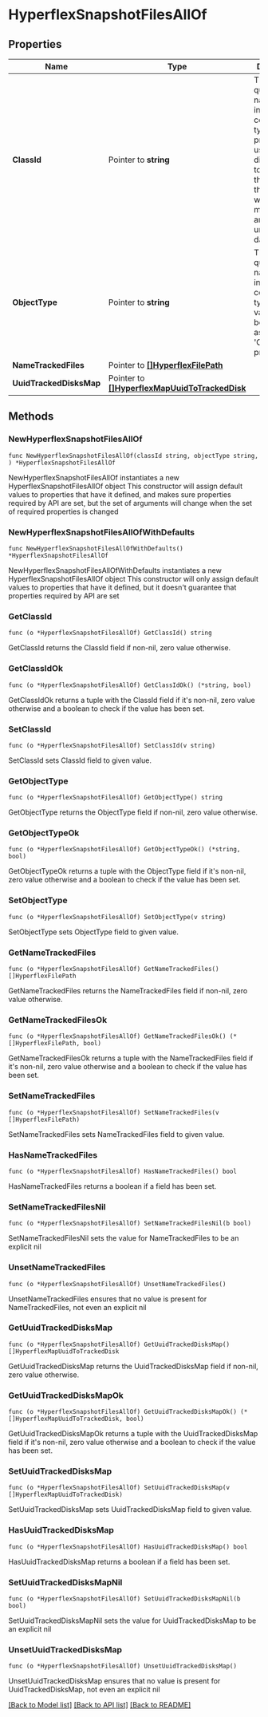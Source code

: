 # HyperflexSnapshotFilesAllOf

## Properties

Name | Type | Description | Notes
------------ | ------------- | ------------- | -------------
**ClassId** | Pointer to **string** | The fully-qualified name of the instantiated, concrete type. This property is used as a discriminator to identify the type of the payload when marshaling and unmarshaling data. | [default to "hyperflex.SnapshotFiles"]
**ObjectType** | Pointer to **string** | The fully-qualified name of the instantiated, concrete type. The value should be the same as the &#39;ClassId&#39; property. | [default to "hyperflex.SnapshotFiles"]
**NameTrackedFiles** | Pointer to [**[]HyperflexFilePath**](HyperflexFilePath.md) |  | [optional] 
**UuidTrackedDisksMap** | Pointer to [**[]HyperflexMapUuidToTrackedDisk**](HyperflexMapUuidToTrackedDisk.md) |  | [optional] 

## Methods

### NewHyperflexSnapshotFilesAllOf

`func NewHyperflexSnapshotFilesAllOf(classId string, objectType string, ) *HyperflexSnapshotFilesAllOf`

NewHyperflexSnapshotFilesAllOf instantiates a new HyperflexSnapshotFilesAllOf object
This constructor will assign default values to properties that have it defined,
and makes sure properties required by API are set, but the set of arguments
will change when the set of required properties is changed

### NewHyperflexSnapshotFilesAllOfWithDefaults

`func NewHyperflexSnapshotFilesAllOfWithDefaults() *HyperflexSnapshotFilesAllOf`

NewHyperflexSnapshotFilesAllOfWithDefaults instantiates a new HyperflexSnapshotFilesAllOf object
This constructor will only assign default values to properties that have it defined,
but it doesn't guarantee that properties required by API are set

### GetClassId

`func (o *HyperflexSnapshotFilesAllOf) GetClassId() string`

GetClassId returns the ClassId field if non-nil, zero value otherwise.

### GetClassIdOk

`func (o *HyperflexSnapshotFilesAllOf) GetClassIdOk() (*string, bool)`

GetClassIdOk returns a tuple with the ClassId field if it's non-nil, zero value otherwise
and a boolean to check if the value has been set.

### SetClassId

`func (o *HyperflexSnapshotFilesAllOf) SetClassId(v string)`

SetClassId sets ClassId field to given value.


### GetObjectType

`func (o *HyperflexSnapshotFilesAllOf) GetObjectType() string`

GetObjectType returns the ObjectType field if non-nil, zero value otherwise.

### GetObjectTypeOk

`func (o *HyperflexSnapshotFilesAllOf) GetObjectTypeOk() (*string, bool)`

GetObjectTypeOk returns a tuple with the ObjectType field if it's non-nil, zero value otherwise
and a boolean to check if the value has been set.

### SetObjectType

`func (o *HyperflexSnapshotFilesAllOf) SetObjectType(v string)`

SetObjectType sets ObjectType field to given value.


### GetNameTrackedFiles

`func (o *HyperflexSnapshotFilesAllOf) GetNameTrackedFiles() []HyperflexFilePath`

GetNameTrackedFiles returns the NameTrackedFiles field if non-nil, zero value otherwise.

### GetNameTrackedFilesOk

`func (o *HyperflexSnapshotFilesAllOf) GetNameTrackedFilesOk() (*[]HyperflexFilePath, bool)`

GetNameTrackedFilesOk returns a tuple with the NameTrackedFiles field if it's non-nil, zero value otherwise
and a boolean to check if the value has been set.

### SetNameTrackedFiles

`func (o *HyperflexSnapshotFilesAllOf) SetNameTrackedFiles(v []HyperflexFilePath)`

SetNameTrackedFiles sets NameTrackedFiles field to given value.

### HasNameTrackedFiles

`func (o *HyperflexSnapshotFilesAllOf) HasNameTrackedFiles() bool`

HasNameTrackedFiles returns a boolean if a field has been set.

### SetNameTrackedFilesNil

`func (o *HyperflexSnapshotFilesAllOf) SetNameTrackedFilesNil(b bool)`

 SetNameTrackedFilesNil sets the value for NameTrackedFiles to be an explicit nil

### UnsetNameTrackedFiles
`func (o *HyperflexSnapshotFilesAllOf) UnsetNameTrackedFiles()`

UnsetNameTrackedFiles ensures that no value is present for NameTrackedFiles, not even an explicit nil
### GetUuidTrackedDisksMap

`func (o *HyperflexSnapshotFilesAllOf) GetUuidTrackedDisksMap() []HyperflexMapUuidToTrackedDisk`

GetUuidTrackedDisksMap returns the UuidTrackedDisksMap field if non-nil, zero value otherwise.

### GetUuidTrackedDisksMapOk

`func (o *HyperflexSnapshotFilesAllOf) GetUuidTrackedDisksMapOk() (*[]HyperflexMapUuidToTrackedDisk, bool)`

GetUuidTrackedDisksMapOk returns a tuple with the UuidTrackedDisksMap field if it's non-nil, zero value otherwise
and a boolean to check if the value has been set.

### SetUuidTrackedDisksMap

`func (o *HyperflexSnapshotFilesAllOf) SetUuidTrackedDisksMap(v []HyperflexMapUuidToTrackedDisk)`

SetUuidTrackedDisksMap sets UuidTrackedDisksMap field to given value.

### HasUuidTrackedDisksMap

`func (o *HyperflexSnapshotFilesAllOf) HasUuidTrackedDisksMap() bool`

HasUuidTrackedDisksMap returns a boolean if a field has been set.

### SetUuidTrackedDisksMapNil

`func (o *HyperflexSnapshotFilesAllOf) SetUuidTrackedDisksMapNil(b bool)`

 SetUuidTrackedDisksMapNil sets the value for UuidTrackedDisksMap to be an explicit nil

### UnsetUuidTrackedDisksMap
`func (o *HyperflexSnapshotFilesAllOf) UnsetUuidTrackedDisksMap()`

UnsetUuidTrackedDisksMap ensures that no value is present for UuidTrackedDisksMap, not even an explicit nil

[[Back to Model list]](../README.md#documentation-for-models) [[Back to API list]](../README.md#documentation-for-api-endpoints) [[Back to README]](../README.md)


